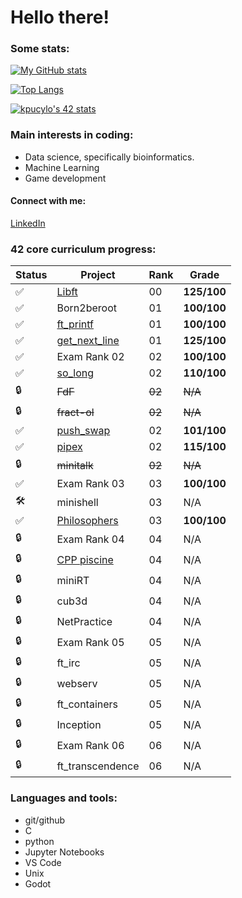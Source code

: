# **Hello there!**

### **Some stats:**
[![My GitHub stats](https://github-readme-stats.vercel.app/api?username=kacperpucylo&theme=dark)](https://github.com/anuraghazra/github-readme-stats)

[![Top Langs](https://github-readme-stats.vercel.app/api/top-langs/?username=kacperpucylo&layout=compact&theme=dark)](https://github.com/anuraghazra/github-readme-stats)

[![kpucylo's 42 stats](https://badge42.vercel.app/api/v2/cl20pju7b001109jo2af3vfm8/stats?cursusId=21&coalitionId=149)](https://github.com/JaeSeoKim/badge42)

### **Main interests in coding:**
* Data science, specifically bioinformatics.
* Machine Learning
* Game development

#### **Connect with me:**
[LinkedIn](https://www.linkedin.com/in/kacper-pucylo-97b2b2230/)

### **42 core curriculum progress:**
Status | Project | Rank | Grade
------ | ------- | ---- | -----
:white_check_mark: | [Libft](https://github.com/kacperpucylo/libft) | 00 |**125/100**
:white_check_mark: | Born2beroot | 01 | **100/100**
:white_check_mark: | [ft_printf](https://github.com/kacperpucylo/ft_printf) | 01 | **100/100**
:white_check_mark: | [get_next_line](https://github.com/kacperpucylo/get_next_line) | 01 | **125/100**
:white_check_mark: | Exam Rank 02 | 02 | **100/100**
:white_check_mark: | [so_long](https://github.com/kacperpucylo/so_long) | 02 | **110/100**
:lock: | ~~FdF~~ | ~~02~~ | ~~N/A~~
:lock: | ~~fract-ol~~ | ~~02~~ | ~~N/A~~
:white_check_mark: | [push_swap](https://github.com/kacperpucylo/push_swap) | 02 | **101/100**
✅ | [pipex](https://github.com/kacperpucylo/pipex) | 02 | **115/100**
:lock: | ~~minitalk~~ | ~~02~~ | ~~N/A~~
✅ | Exam Rank 03 | 03 | **100/100**
🛠️ | minishell | 03 | N/A
✅ | [Philosophers](https://github.com/kacperpucylo/philosophers/tree/master/philo) | 03 | **100/100**
:lock: | Exam Rank 04 | 04 | N/A
:lock: | [CPP piscine](https://github.com/kacperpucylo/cpp) | 04 | N/A
:lock: | miniRT | 04 | N/A
:lock: | cub3d | 04 | N/A
:lock: | NetPractice | 04 | N/A
:lock: | Exam Rank 05 | 05 | N/A
:lock: | ft_irc | 05 | N/A
:lock: | webserv | 05 | N/A
:lock: | ft_containers | 05 | N/A
:lock: | Inception | 05 | N/A
:lock: | Exam Rank 06 | 06 | N/A
:lock: | ft_transcendence | 06 | N/A

### **Languages and tools:**
* git/github
* C
* python
* Jupyter Notebooks
* VS Code
* Unix
* Godot
